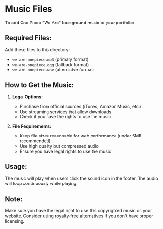 # Music Files

To add One Piece "We Are" background music to your portfolio:

## Required Files:
Add these files to this directory:
- `we-are-onepiece.mp3` (primary format)
- `we-are-onepiece.ogg` (fallback format) 
- `we-are-onepiece.wav` (alternative format)

## How to Get the Music:
1. **Legal Options:**
   - Purchase from official sources (iTunes, Amazon Music, etc.)
   - Use streaming services that allow downloads
   - Check if you have the rights to use the music

2. **File Requirements:**
   - Keep file sizes reasonable for web performance (under 5MB recommended)
   - Use high quality but compressed audio
   - Ensure you have legal rights to use the music

## Usage:
The music will play when users click the sound icon in the footer.
The audio will loop continuously while playing.

## Note:
Make sure you have the legal right to use this copyrighted music on your website.
Consider using royalty-free alternatives if you don't have proper licensing.
